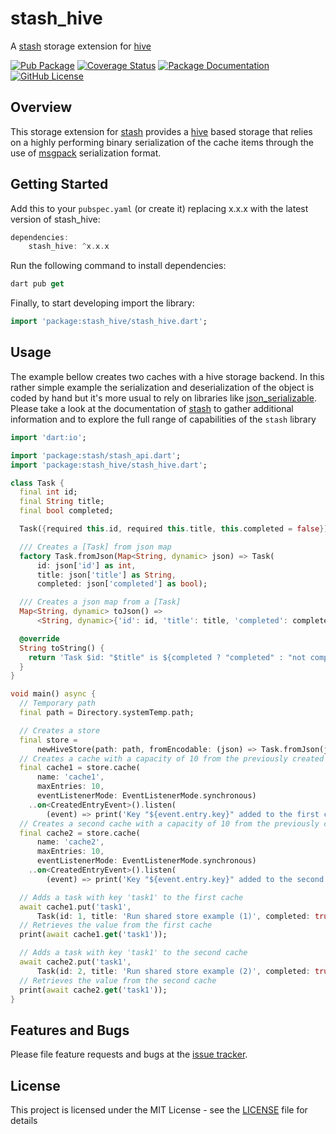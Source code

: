 # stash_hive
A [stash](https://github.com/ivoleitao/stash) storage extension for [hive](https://pub.dev/packages/hive)

[![Pub Package](https://img.shields.io/pub/v/stash_hive.svg?style=flat-square)](https://pub.dartlang.org/packages/stash_hive)
[![Coverage Status](https://codecov.io/gh/ivoleitao/stash/graph/badge.svg?flag=stash_hive)](https://codecov.io/gh/ivoleitao/stash_hive)
[![Package Documentation](https://img.shields.io/badge/doc-stash_hive-blue.svg)](https://www.dartdocs.org/documentation/stash_hive/latest)
[![GitHub License](https://img.shields.io/badge/License-MIT-yellow.svg)](https://opensource.org/licenses/MIT)

## Overview

This storage extension for [stash](https://pub.dartlang.org/packages/stash) provides a 
[hive](https://pub.dev/packages/hive) based storage that relies on a highly performing binary serialization of the cache items through the use of [msgpack](https://msgpack.org) serialization format.

## Getting Started

Add this to your `pubspec.yaml` (or create it) replacing x.x.x with the latest version of stash_hive:

```dart
dependencies:
    stash_hive: ^x.x.x
```

Run the following command to install dependencies:

```dart
dart pub get
```

Finally, to start developing import the library:

```dart
import 'package:stash_hive/stash_hive.dart';
```

## Usage

The example bellow creates two caches with a hive storage backend. In this rather simple example the serialization and deserialization of the object is coded by hand but it's more usual to rely on libraries like [json_serializable](https://pub.dev/packages/json_serializable). Please take a look at the documentation of [stash](https://pub.dartlang.org/packages/stash) to gather additional information and to explore the full range of capabilities of the `stash` library

```dart
import 'dart:io';

import 'package:stash/stash_api.dart';
import 'package:stash_hive/stash_hive.dart';

class Task {
  final int id;
  final String title;
  final bool completed;

  Task({required this.id, required this.title, this.completed = false});

  /// Creates a [Task] from json map
  factory Task.fromJson(Map<String, dynamic> json) => Task(
      id: json['id'] as int,
      title: json['title'] as String,
      completed: json['completed'] as bool);

  /// Creates a json map from a [Task]
  Map<String, dynamic> toJson() =>
      <String, dynamic>{'id': id, 'title': title, 'completed': completed};

  @override
  String toString() {
    return 'Task $id: "$title" is ${completed ? "completed" : "not completed"}';
  }
}

void main() async {
  // Temporary path
  final path = Directory.systemTemp.path;

  // Creates a store
  final store =
      newHiveStore(path: path, fromEncodable: (json) => Task.fromJson(json));
  // Creates a cache with a capacity of 10 from the previously created store
  final cache1 = store.cache(
      name: 'cache1',
      maxEntries: 10,
      eventListenerMode: EventListenerMode.synchronous)
    ..on<CreatedEntryEvent>().listen(
        (event) => print('Key "${event.entry.key}" added to the first cache'));
  // Creates a second cache with a capacity of 10 from the previously created store
  final cache2 = store.cache(
      name: 'cache2',
      maxEntries: 10,
      eventListenerMode: EventListenerMode.synchronous)
    ..on<CreatedEntryEvent>().listen(
        (event) => print('Key "${event.entry.key}" added to the second cache'));

  // Adds a task with key 'task1' to the first cache
  await cache1.put('task1',
      Task(id: 1, title: 'Run shared store example (1)', completed: true));
  // Retrieves the value from the first cache
  print(await cache1.get('task1'));

  // Adds a task with key 'task1' to the second cache
  await cache2.put('task1',
      Task(id: 2, title: 'Run shared store example (2)', completed: true));
  // Retrieves the value from the second cache
  print(await cache2.get('task1'));
}

```

## Features and Bugs

Please file feature requests and bugs at the [issue tracker][tracker].

[tracker]: https://github.com/ivoleitao/stash/issues/new

## License

This project is licensed under the MIT License - see the [LICENSE](https://github.com/ivoleitao/stash/blob/develop/packages/stash_hive/LICENSE) file for details